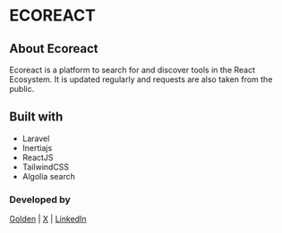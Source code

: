# ECOREACT

## About Ecoreact

Ecoreact is a platform to search for and discover tools in the React Ecosystem.
It is updated regularly and requests are also taken from  the public.

## Built with

- Laravel
- Inertiajs
- ReactJS
- TailwindCSS
- Algolia search

### Developed by
[Golden](https://github.com/goldenhub) | 
[X](https://twitter.com/chibu_exe) | 
[LinkedIn](https://linkedin.com/goldenazubuike)
